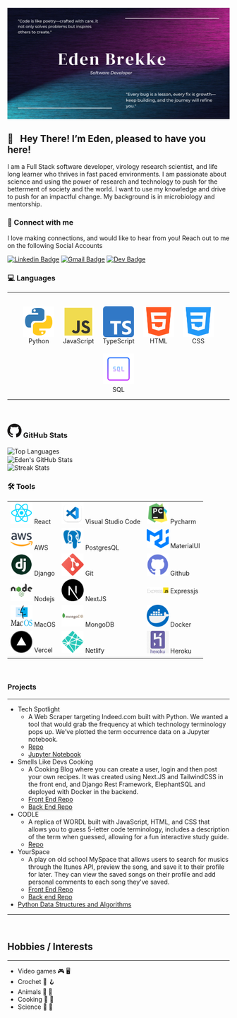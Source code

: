<!--
**eden-brekke/eden-brekke** is a ✨ _special_ ✨ repository because its `README.md` (this file) appears on your GitHub profile.

Here are some ideas to get you started:

- 🔭 I’m currently working on ...
- 🌱 I’m currently learning ...
- 👯 I’m looking to collaborate on ...
- 🤔 I’m looking for help with ...
- 💬 Ask me about ...
- 📫 How to reach me: ...
- 😄 Pronouns: ...
- ⚡ Fun fact: ...
-->
![header img](./assets/header.png)

## 🎉 &nbsp; Hey There! I’m Eden, pleased to have you here!

I am a Full Stack software developer, virology research scientist, and life long learner who thrives in fast paced environments. I am passionate about science and using the power of research and technology to push for the betterment of society and the world. I want to use my knowledge and drive to push for an impactful change. My background is in microbiology and mentorship.

### 🔗 Connect with me
I love making connections, and would like to hear from you! Reach out to me on the following Social Accounts

[![Linkedin Badge](https://img.shields.io/badge/-LinkedIn-0e76a8?style=flat-square&logo=Linkedin&logoColor=white)](https://www.linkedin.com/in/eden-brekke/)
[![Gmail Badge](https://img.shields.io/badge/Gmail-D14836?style=flatt-square&logo=gmail&logoColor=white)](mailto:eden.lorrai@gmail.com)
[![Dev Badge](https://img.shields.io/badge/-Dev-000000?style=flat-square&logo=Dev.to&logoColor=white)](https://eden-portfolio.vercel.app/)


### 💻 Languages
___
<br>
<div style="display: flex; justify-content: center; align-items: center; gap: 20px; flex-wrap: wrap;">
  <div style="text-align: center; display: flex; flex-direction: column; align-items: center;">
    <img src="assets/python.png" width="70" alt="Python">
    <span>Python</span>
  </div>

  <div style="text-align: center; display: flex; flex-direction: column; align-items: center;">
    <img src="assets/js.png" width="70" alt="JavaScript">
    <span>JavaScript</span>
  </div>

  <div style="text-align: center; display: flex; flex-direction: column; align-items: center;">
    <img src="assets/Typescript_logo_2020.png" width="70" alt="TypeScript">
    <span>TypeScript</span>
  </div>

  <div style="text-align: center; display: flex; flex-direction: column; align-items: center;">
    <img src="assets/html.png" width="70" alt="HTML">
    <span>HTML</span>
  </div>

  <div style="text-align: center; display: flex; flex-direction: column; align-items: center;">
    <img src="assets/css.png" width="70" alt="CSS">
    <span>CSS</span>
  </div>

  <div style="text-align: center; display: flex; flex-direction: column; align-items: center;">
    <a target="_blank" href="https://icons8.com/icon/59952/sql">
      <img src="assets/icons8-sql-64.png" width="70" alt="SQL">
    </a>
    <span>SQL</span>
  </div>
</div>


___

<br>

### ![GitHub Img](./assets/GitHub-Mark-32px.png) GitHub Stats

<span>
<img height=283 align="center" src="https://github-readme-stats-pi-six-31.vercel.app/api/top-langs/?username=eden-brekke&layout=donut&theme=radical&size_weight=0.5&count_weight=0.5&card_width=321" alt="Top Languages"/>
</span>

<br>

<span>
<img height=200 align="center" src="https://github-readme-stats-pi-six-31.vercel.app/api?username=eden-brekke&show_icons=true&theme=radical&card_width=320" alt="Eden's GitHub Stats"/>
</span>

<br>

<span>
<img height=200 align="center" src="https://github-readme-streak-stats.herokuapp.com/?user=eden-brekke&theme=radical&card_width=384" alt="Streak Stats"/>
</span>


### 🛠️ Tools

| | | |
| ----------- | ----------- | ----------- |
| <img src="assets/react.png" width=50/> React | <img src="assets/vscode.png" width=50/> Visual Studio Code | <a target="_blank" href="https://icons8.com/icon/117121/pycharm"><img src="assets/icons8-pycharm-48.png" width=50/></a> Pycharm |
|<a target="_blank" href="https://icons8.com/icon/33039/amazon-web-services"><img src="assets/icons8-aws-48.png" width=50/></a> AWS | <a target="_blank" href="https://icons8.com/icon/38561/postgresql"><img src="assets/icons8-postgresql-48.png" width=50/></a> PostgresQL | <img src="assets/mui-logo.png" width=50/> MaterialUI |
|<img src="assets/django.png" width=50> Django | <img src="assets/git.png" width=50/> Git | <img src="assets/github.png" width=50/> Github |
| <img src="assets/node.png" width=50/> Nodejs |<img src= "assets/next-js.png" width=50> NextJS | <img src="assets/ExpressJS-logo.png" width=50/> Expressjs |
| <img src="assets/macos.png" width=50/> MacOS | <img src="assets/mongo.png" width=50/> MongoDB | <img src="assets/docker.png" width=50> Docker |
|<img src="assets/vercel.png" width=50> Vercel | <img src="assets/netlify.png" width=50/> Netlify | <img src="assets/heroku.jpg" width=50> Heroku  |
| | | |


<br>

### Projects

___
- Tech Spotlight
  - A Web Scraper targeting Indeed.com built with Python. We wanted a tool that would grab the frequency at which technology terminology pops up. We’ve plotted the term occurrence data on a Jupyter notebook.
  - [Repo](https://github.com/regex-rejects/tech-spotlight)
  - [Jupyter Notebook](https://www.kaggle.com/code/edenbrekke/tech-spotlight-indeed-data-18may2022/notebook)
- Smells Like Devs Cooking
  - A Cooking Blog where you can create a user, login and then post your own recipes. It was created using Next.JS and TailwindCSS in the front end, and Django Rest Framework, ElephantSQL and deployed with Docker in the backend.
  - [Front End Repo](https://github.com/The-Spice-Devs/Smells-Like-Devs-Cooking-Frontend)
  - [Back End Repo](https://github.com/The-Spice-Devs/Smells-Like-Devs-Cooking-API)
- CODLE
  - A replica of WORDL built with JavaScript, HTML, and CSS that allows you to guess 5-letter code terminology, includes a description of the term when guessed, allowing for a fun interactive study guide.
  - [Repo](https://github.com/Team-Salt-Lake-City/code-wordle)
- YourSpace
  - A play on old school MySpace that allows users to search for musics through the Itunes API, preview the song, and save it to their profile for later. They can view the saved songs on their profile and add personal comments to each song they've saved.
  - [Front End Repo](https://github.com/the-golden-order/your-space)
  - [Back end Repo](https://github.com/the-golden-order/your-space-server)
- [Python Data Structures and Algorithms](https://github.com/eden-brekke/python-data-structures-and-algorithms/tree/main/python)
___

<br>

## Hobbies / Interests

___

- Video games 🎮 🖥️
- Crochet 🧶 🪝
- Animals 🐆 🪿
- Cooking 🍳 🍲
- Science 🧪 🔬

<br>
